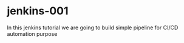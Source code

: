# jenkins-001
In this jenkins tutorial we are going to build simple pipeline for CI/CD automation purpose
